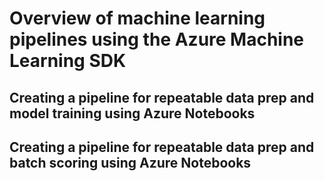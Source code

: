 # Overview of machine learning pipelines using the Azure Machine Learning SDK

## Creating a pipeline for repeatable data prep and model training using Azure Notebooks

## Creating a pipeline for repeatable data prep and batch scoring using Azure Notebooks
